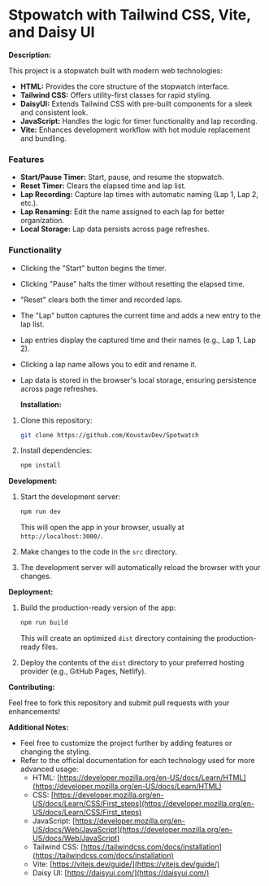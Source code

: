 # Stpowatch with Tailwind CSS, Vite, and Daisy UI 

**Description:**

This project is a stopwatch built with modern web technologies:

* **HTML:** Provides the core structure of the stopwatch interface.
* **Tailwind CSS:** Offers utility-first classes for rapid styling.
* **DaisyUI:** Extends Tailwind CSS with pre-built components for a sleek and consistent look.
* **JavaScript:** Handles the logic for timer functionality and lap recording.
* **Vite:** Enhances development workflow with hot module replacement and bundling.

### Features

* **Start/Pause Timer:** Start, pause, and resume the stopwatch.
* **Reset Timer:** Clears the elapsed time and lap list.
* **Lap Recording:** Capture lap times with automatic naming (Lap 1, Lap 2, etc.).
* **Lap Renaming:** Edit the name assigned to each lap for better organization.
* **Local Storage:** Lap data persists across page refreshes.

### Functionality

* Clicking the "Start" button begins the timer.
* Clicking "Pause" halts the timer without resetting the elapsed time.
* "Reset" clears both the timer and recorded laps.
* The "Lap" button captures the current time and adds a new entry to the lap list.
* Lap entries display the captured time and their names (e.g., Lap 1, Lap 2).
* Clicking a lap name allows you to edit and rename it.
* Lap data is stored in the browser's local storage, ensuring persistence across page refreshes.

  **Installation:**

1. Clone this repository:

   ```bash
   git clone https://github.com/KoustavDev/Spotwatch
   ```

2. Install dependencies:

   ```bash
   npm install
   ```

**Development:**

1. Start the development server:

   ```bash
   npm run dev
   ```

   This will open the app in your browser, usually at `http://localhost:3000/`.

2. Make changes to the code in the `src` directory.
3. The development server will automatically reload the browser with your changes.

**Deployment:**

1. Build the production-ready version of the app:

   ```bash
   npm run build
   ```

   This will create an optimized `dist` directory containing the production-ready files.

2. Deploy the contents of the `dist` directory to your preferred hosting provider (e.g., GitHub Pages, Netlify).

**Contributing:**

Feel free to fork this repository and submit pull requests with your enhancements!

**Additional Notes:**

* Feel free to customize the project further by adding features or changing the styling.
* Refer to the official documentation for each technology used for more advanced usage:
    * HTML: [https://developer.mozilla.org/en-US/docs/Learn/HTML](https://developer.mozilla.org/en-US/docs/Learn/HTML)
    * CSS: [https://developer.mozilla.org/en-US/docs/Learn/CSS/First_steps](https://developer.mozilla.org/en-US/docs/Learn/CSS/First_steps)
    * JavaScript: [https://developer.mozilla.org/en-US/docs/Web/JavaScript](https://developer.mozilla.org/en-US/docs/Web/JavaScript)
    * Tailwind CSS: [https://tailwindcss.com/docs/installation](https://tailwindcss.com/docs/installation)
    * Vite: [https://vitejs.dev/guide/](https://vitejs.dev/guide/)
    * Daisy UI: [https://daisyui.com/](https://daisyui.com/)
